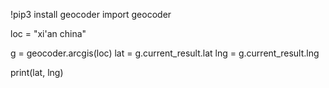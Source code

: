 !pip3 install geocoder
import geocoder



loc = "xi'an china"

g = geocoder.arcgis(loc)
lat = g.current_result.lat
lng = g.current_result.lng

print(lat, lng)
